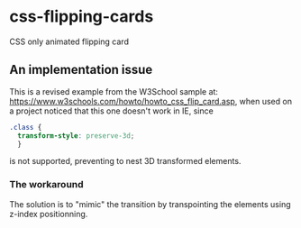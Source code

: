 # css-flipping-cards

CSS only animated flipping card

## An implementation issue

This is a revised example from the W3School sample at: https://www.w3schools.com/howto/howto_css_flip_card.asp, when used on a project noticed that this one doesn't work in IE, since 
```css
.class {
  transform-style: preserve-3d;
  }
```
is not supported, preventing to nest 3D transformed elements.

### The workaround

The solution is to "mimic" the transition by transpointing the elements using z-index positionning.
